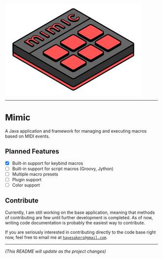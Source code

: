 ![Mimic Logo](/res/logo/mimic_small_border.png)

---

# Mimic

A Java application and framework for managing and executing macros based on MIDI events.

## Planned Features
- [x] Built-in support for keybind macros
- [ ] Built-in support for script macros (Groovy, Jython)
- [ ] Multiple macro presets
- [ ] Plugin support
- [ ] Color support

## Contribute

Currently, I am still working on the base application, meaning that methods of contributing
are few until further development is completed. As of now, writing code documentation is
probably the easiest way to contribute.

If you are seriously interested in contributing directly to the code base right now, feel
free to email me at [`hayesakers@gmail.com`](mailto:hayesakers@gmail.com).

---

*(This README will update as the project changes)*
